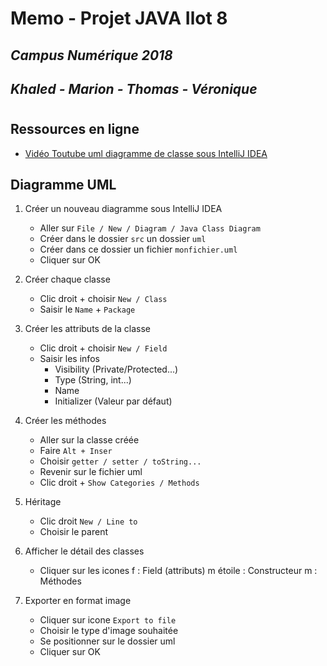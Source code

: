 # Memo - Projet JAVA Ilot 8
## *Campus Numérique 2018*
## *Khaled - Marion - Thomas  - Véronique* 
#
## Ressources en ligne
* [Vidéo Toutube uml diagramme de classe sous IntelliJ IDEA](https://www.youtube.com/watch?v=ddHXKWguxWk)

## Diagramme UML

1. Créer un nouveau diagramme sous IntelliJ IDEA

    * Aller sur `File / New / Diagram / Java Class Diagram`
    * Créer dans le dossier `src` un dossier `uml`
    * Créer dans ce dossier un fichier `monfichier.uml`
    * Cliquer sur OK

2. Créer chaque classe

    * Clic droit + choisir `New / Class`
    * Saisir le `Name` + `Package`

3. Créer les attributs de la classe

    * Clic droit + choisir `New / Field`
    * Saisir les infos 
        * Visibility (Private/Protected...)
        * Type (String, int...)
        * Name
        * Initializer (Valeur par défaut)

4. Créer les méthodes

    * Aller sur la classe créée
    * Faire `Alt + Inser`
    * Choisir `getter / setter / toString...`
    * Revenir sur le fichier uml
    * Clic droit + `Show Categories / Methods`

5. Héritage

    * Clic droit `New / Line to`
    * Choisir le parent

6. Afficher le détail des classes

    * Cliquer sur les icones 
        f : Field (attributs)
        m étoile : Constructeur
        m : Méthodes

7. Exporter en format image

    * Cliquer sur icone `Export to file`
    * Choisir le type d'image souhaitée
    * Se positionner sur le dossier uml
    * Cliquer sur OK


